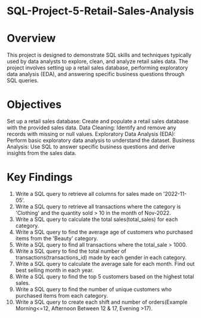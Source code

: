 # SQL-Project-5-Retail-Sales-Analysis

# Overview
This project is designed to demonstrate SQL skills and techniques typically used by data analysts to explore, clean, and analyze retail sales data. The project involves setting up a retail sales database, performing exploratory data analysis (EDA), and answering specific business questions through SQL queries. 

# Objectives
Set up a retail sales database: Create and populate a retail sales database with the provided sales data.
Data Cleaning: Identify and remove any records with missing or null values.
Exploratory Data Analysis (EDA): Perform basic exploratory data analysis to understand the dataset.
Business Analysis: Use SQL to answer specific business questions and derive insights from the sales data.

# Key Findings
1. Write a SQL query to retrieve all columns for sales made on '2022-11-05'.
2. Write a SQL query to retrieve all transactions where the category is 'Clothing' and the quantity sold > 10 in the month of Nov-2022.
3. Write a SQL query to calculate the total sales(total_sales) for each category.
4. Write a SQL query to find the average age of customers who purchased items from the 'Beauty' category.
5. Write a SQL query to find all transactions where the total_sale > 1000.
6. Write a SQL query to find the total number of transactions(transactions_id) made by each gender in each category.
7. Write a SQL query to calculate the average sale for each month. Find out best selling month in each year.
8. Write a SQL query to find the top 5 customers based on the highest total sales.
9. Write a SQL query to find the number of unique customers who purchased items from each category.
10. Write a SQL query to create each shift and number of orders(Example Morning<=12, Afternoon Between 12 & 17, Evening >17).
